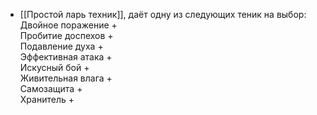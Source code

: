 - [[Простой ларь техник]], даёт одну из следующих теник на выбор:  
    Двойное поражение +  
    Пробитие доспехов +  
    Подавление духа +  
    Эффективная атака +  
    Искусный бой +  
    Живительная влага +  
    Самозащита +  
    Хранитель +  